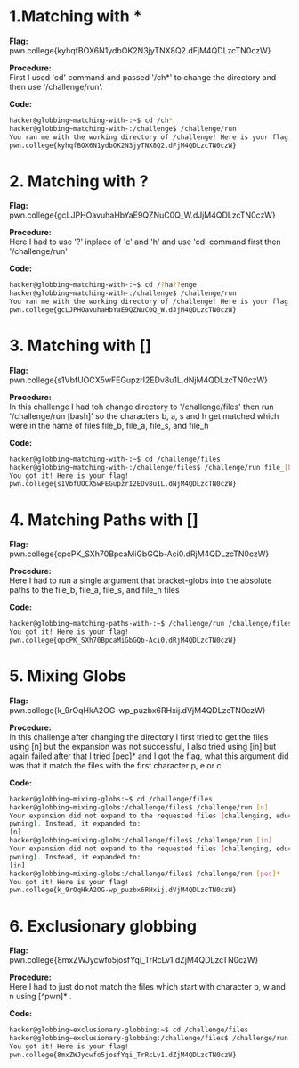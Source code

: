 # 1.Matching with *

**Flag:**   
pwn.college{kyhqfBOX6N1ydbOK2N3jyTNX8Q2.dFjM4QDLzcTN0czW}

**Procedure:**    
First I used 'cd' command and passed '/ch*' to change the directory and then use '/challenge/run'. 

**Code:**    
```bash
hacker@globbing~matching-with-:~$ cd /ch*
hacker@globbing~matching-with-:/challenge$ /challenge/run
You ran me with the working directory of /challenge! Here is your flag:
pwn.college{kyhqfBOX6N1ydbOK2N3jyTNX8Q2.dFjM4QDLzcTN0czW}
```

# 2. Matching with ?

**Flag:**     
pwn.college{gcLJPHOavuhaHbYaE9QZNuC0Q_W.dJjM4QDLzcTN0czW}

**Procedure:**   
Here I had to use '?' inplace of 'c' and 'h' and use 'cd' command first then '/challenge/run'

**Code:**
```bash    
hacker@globbing~matching-with-:~$ cd /?ha??enge
hacker@globbing~matching-with-:/challenge$ /challenge/run
You ran me with the working directory of /challenge! Here is your flag:
pwn.college{gcLJPHOavuhaHbYaE9QZNuC0Q_W.dJjM4QDLzcTN0czW}
```

# 3. Matching with []

**Flag:**    
pwn.college{s1VbfUOCX5wFEGupzrI2EDv8u1L.dNjM4QDLzcTN0czW}

**Procedure:**             
In this challenge I had toh change directory to '/challenge/files' then run '/challenge/run [bash]' so the characters b, a, s and h get matched which were in the name of files file_b, 
file_a, file_s, and file_h

**Code:**     
```bash
hacker@globbing~matching-with-:~$ cd /challenge/files
hacker@globbing~matching-with-:/challenge/files$ /challenge/run file_[bash]
You got it! Here is your flag!
pwn.college{s1VbfUOCX5wFEGupzrI2EDv8u1L.dNjM4QDLzcTN0czW}
```

# 4. Matching Paths with []

**Flag:**       
pwn.college{opcPK_SXh70BpcaMiGbGQb-Aci0.dRjM4QDLzcTN0czW}

**Procedure:**        
Here I had to run a single argument that bracket-globs into the absolute paths to the file_b, file_a, file_s, and file_h files

**Code:**         
```bash
hacker@globbing~matching-paths-with-:~$ /challenge/run /challenge/files/file_[bash]
You got it! Here is your flag!
pwn.college{opcPK_SXh70BpcaMiGbGQb-Aci0.dRjM4QDLzcTN0czW}
```

# 5. Mixing Globs

**Flag:**     
pwn.college{k_9rOqHkA2OG-wp_puzbx6RHxij.dVjM4QDLzcTN0czW}

**Procedure:**       
In this challenge after changing the directory I first tried to get the files using [n] but the expansion was not successful, I also tried using [in] but again failed after that I 
tried [pec]* and I got the flag, what this argument did was that it match the files with the first character p, e or c.

**Code:**       
```bash
hacker@globbing~mixing-globs:~$ cd /challenge/files
hacker@globbing~mixing-globs:/challenge/files$ /challenge/run [n]
Your expansion did not expand to the requested files (challenging, educational, 
pwning). Instead, it expanded to:
[n]
hacker@globbing~mixing-globs:/challenge/files$ /challenge/run [in]
Your expansion did not expand to the requested files (challenging, educational, 
pwning). Instead, it expanded to:
[in]
hacker@globbing~mixing-globs:/challenge/files$ /challenge/run [pec]*
You got it! Here is your flag!
pwn.college{k_9rOqHkA2OG-wp_puzbx6RHxij.dVjM4QDLzcTN0czW}
```

# 6. Exclusionary globbing

**Flag:**     
pwn.college{8mxZWJycwfo5josfYqi_TrRcLv1.dZjM4QDLzcTN0czW}

**Procedure:**      
Here I had to just do not match the files which start with character p, w and n using [^pwn]* .

**Code:**       
```bash
hacker@globbing~exclusionary-globbing:~$ cd /challenge/files
hacker@globbing~exclusionary-globbing:/challenge/files$ /challenge/run [^pwn]*
You got it! Here is your flag!
pwn.college{8mxZWJycwfo5josfYqi_TrRcLv1.dZjM4QDLzcTN0czW}
```